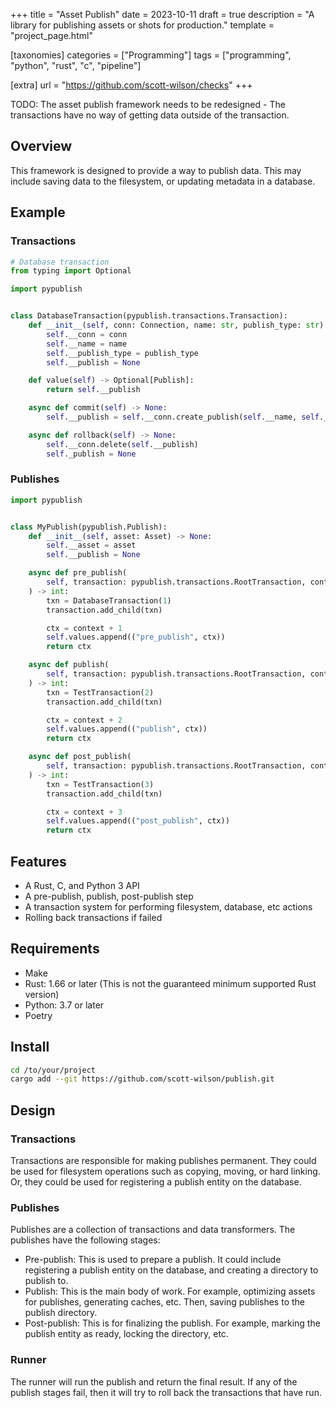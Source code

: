 +++
title = "Asset Publish"
date = 2023-10-11
draft = true
description = "A library for publishing assets or shots for production."
template = "project_page.html"

[taxonomies]
categories = ["Programming"]
tags = ["programming", "python", "rust", "c", "pipeline"]

[extra]
url = "https://github.com/scott-wilson/checks"
+++

TODO: The asset publish framework needs to be redesigned - The transactions have
no way of getting data outside of the transaction.

Overview
--------

This framework is designed to provide a way to publish data. This may include
saving data to the filesystem, or updating metadata in a database.

Example
-------

### Transactions

```python
# Database transaction
from typing import Optional

import pypublish


class DatabaseTransaction(pypublish.transactions.Transaction):
    def __init__(self, conn: Connection, name: str, publish_type: str) -> None:
        self.__conn = conn
        self.__name = name
        self.__publish_type = publish_type
        self.__publish = None

    def value(self) -> Optional[Publish]:
        return self.__publish

    async def commit(self) -> None:
        self.__publish = self.__conn.create_publish(self.__name, self.__publish_type)

    async def rollback(self) -> None:
        self.__conn.delete(self.__publish)
        self._publish = None
```

### Publishes

```python
import pypublish


class MyPublish(pypublish.Publish):
    def __init__(self, asset: Asset) -> None:
        self.__asset = asset
        self.__publish = None

    async def pre_publish(
        self, transaction: pypublish.transactions.RootTransaction, context: int
    ) -> int:
        txn = DatabaseTransaction(1)
        transaction.add_child(txn)

        ctx = context + 1
        self.values.append(("pre_publish", ctx))
        return ctx

    async def publish(
        self, transaction: pypublish.transactions.RootTransaction, context: int
    ) -> int:
        txn = TestTransaction(2)
        transaction.add_child(txn)

        ctx = context + 2
        self.values.append(("publish", ctx))
        return ctx

    async def post_publish(
        self, transaction: pypublish.transactions.RootTransaction, context: int
    ) -> int:
        txn = TestTransaction(3)
        transaction.add_child(txn)

        ctx = context + 3
        self.values.append(("post_publish", ctx))
        return ctx
```

Features
--------

- A Rust, C, and Python 3 API
- A pre-publish, publish, post-publish step
- A transaction system for performing filesystem, database, etc actions
- Rolling back transactions if failed

Requirements
------------

- Make
- Rust: 1.66 or later (This is not the guaranteed minimum supported Rust
  version)
- Python: 3.7 or later
- Poetry

Install
-------

```bash
cd /to/your/project
cargo add --git https://github.com/scott-wilson/publish.git
```

Design
------

### Transactions

Transactions are responsible for making publishes permanent. They could be used
for filesystem operations such as copying, moving, or hard linking. Or, they
could be used for registering a publish entity on the database.

### Publishes

Publishes are a collection of transactions and data transformers. The publishes
have the following stages:

- Pre-publish: This is used to prepare a publish. It could include registering a
publish entity on the database, and creating a directory to publish to.
- Publish: This is the main body of work. For example, optimizing assets for
  publishes, generating caches, etc. Then, saving publishes to the publish
  directory.
- Post-publish: This is for finalizing the publish. For example, marking the
  publish entity as ready, locking the directory, etc.

### Runner

The runner will run the publish and return the final result. If any of the
publish stages fail, then it will try to roll back the transactions that have
run.
